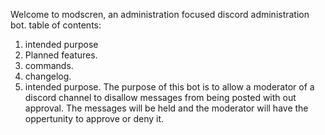 Welcome to modscren, an administration focused discord administration bot.
table of contents:
1. intended purpose
2. Planned features.
3. commands.
4. changelog.
1. intended purpose.
The purpose of this bot is to allow a moderator of a discord channel to disallow messages from being posted with out approval.  The messages will be held and the moderator will have the oppertunity to approve or deny it. 
